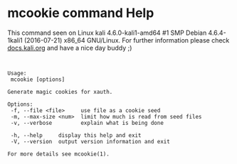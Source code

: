 # mcookie command Help
 
 This command seen on Linux kali 4.6.0-kali1-amd64 #1 SMP Debian 4.6.4-1kali1 (2016-07-21) x86_64 GNU/Linux. For further information please check [docs.kali.org](docs.kali.org) and have a nice day buddy ;) 

~~~


Usage:
 mcookie [options]

Generate magic cookies for xauth.

Options:
 -f, --file <file>     use file as a cookie seed
 -m, --max-size <num>  limit how much is read from seed files
 -v, --verbose         explain what is being done

 -h, --help     display this help and exit
 -V, --version  output version information and exit

For more details see mcookie(1).

~~~
